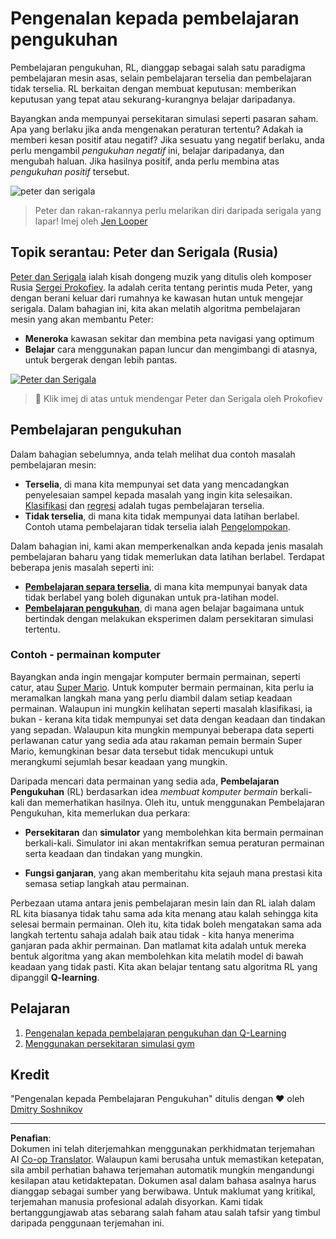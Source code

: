 <!--
CO_OP_TRANSLATOR_METADATA:
{
  "original_hash": "20ca019012b1725de956681d036d8b18",
  "translation_date": "2025-09-05T20:10:21+00:00",
  "source_file": "8-Reinforcement/README.md",
  "language_code": "ms"
}
-->
# Pengenalan kepada pembelajaran pengukuhan

Pembelajaran pengukuhan, RL, dianggap sebagai salah satu paradigma pembelajaran mesin asas, selain pembelajaran terselia dan pembelajaran tidak terselia. RL berkaitan dengan membuat keputusan: memberikan keputusan yang tepat atau sekurang-kurangnya belajar daripadanya.

Bayangkan anda mempunyai persekitaran simulasi seperti pasaran saham. Apa yang berlaku jika anda mengenakan peraturan tertentu? Adakah ia memberi kesan positif atau negatif? Jika sesuatu yang negatif berlaku, anda perlu mengambil _pengukuhan negatif_ ini, belajar daripadanya, dan mengubah haluan. Jika hasilnya positif, anda perlu membina atas _pengukuhan positif_ tersebut.

![peter dan serigala](../../../8-Reinforcement/images/peter.png)

> Peter dan rakan-rakannya perlu melarikan diri daripada serigala yang lapar! Imej oleh [Jen Looper](https://twitter.com/jenlooper)

## Topik serantau: Peter dan Serigala (Rusia)

[Peter dan Serigala](https://en.wikipedia.org/wiki/Peter_and_the_Wolf) ialah kisah dongeng muzik yang ditulis oleh komposer Rusia [Sergei Prokofiev](https://en.wikipedia.org/wiki/Sergei_Prokofiev). Ia adalah cerita tentang perintis muda Peter, yang dengan berani keluar dari rumahnya ke kawasan hutan untuk mengejar serigala. Dalam bahagian ini, kita akan melatih algoritma pembelajaran mesin yang akan membantu Peter:

- **Meneroka** kawasan sekitar dan membina peta navigasi yang optimum
- **Belajar** cara menggunakan papan luncur dan mengimbangi di atasnya, untuk bergerak dengan lebih pantas.

[![Peter dan Serigala](https://img.youtube.com/vi/Fmi5zHg4QSM/0.jpg)](https://www.youtube.com/watch?v=Fmi5zHg4QSM)

> 🎥 Klik imej di atas untuk mendengar Peter dan Serigala oleh Prokofiev

## Pembelajaran pengukuhan

Dalam bahagian sebelumnya, anda telah melihat dua contoh masalah pembelajaran mesin:

- **Terselia**, di mana kita mempunyai set data yang mencadangkan penyelesaian sampel kepada masalah yang ingin kita selesaikan. [Klasifikasi](../4-Classification/README.md) dan [regresi](../2-Regression/README.md) adalah tugas pembelajaran terselia.
- **Tidak terselia**, di mana kita tidak mempunyai data latihan berlabel. Contoh utama pembelajaran tidak terselia ialah [Pengelompokan](../5-Clustering/README.md).

Dalam bahagian ini, kami akan memperkenalkan anda kepada jenis masalah pembelajaran baharu yang tidak memerlukan data latihan berlabel. Terdapat beberapa jenis masalah seperti ini:

- **[Pembelajaran separa terselia](https://wikipedia.org/wiki/Semi-supervised_learning)**, di mana kita mempunyai banyak data tidak berlabel yang boleh digunakan untuk pra-latihan model.
- **[Pembelajaran pengukuhan](https://wikipedia.org/wiki/Reinforcement_learning)**, di mana agen belajar bagaimana untuk bertindak dengan melakukan eksperimen dalam persekitaran simulasi tertentu.

### Contoh - permainan komputer

Bayangkan anda ingin mengajar komputer bermain permainan, seperti catur, atau [Super Mario](https://wikipedia.org/wiki/Super_Mario). Untuk komputer bermain permainan, kita perlu ia meramalkan langkah mana yang perlu diambil dalam setiap keadaan permainan. Walaupun ini mungkin kelihatan seperti masalah klasifikasi, ia bukan - kerana kita tidak mempunyai set data dengan keadaan dan tindakan yang sepadan. Walaupun kita mungkin mempunyai beberapa data seperti perlawanan catur yang sedia ada atau rakaman pemain bermain Super Mario, kemungkinan besar data tersebut tidak mencukupi untuk merangkumi sejumlah besar keadaan yang mungkin.

Daripada mencari data permainan yang sedia ada, **Pembelajaran Pengukuhan** (RL) berdasarkan idea *membuat komputer bermain* berkali-kali dan memerhatikan hasilnya. Oleh itu, untuk menggunakan Pembelajaran Pengukuhan, kita memerlukan dua perkara:

- **Persekitaran** dan **simulator** yang membolehkan kita bermain permainan berkali-kali. Simulator ini akan mentakrifkan semua peraturan permainan serta keadaan dan tindakan yang mungkin.

- **Fungsi ganjaran**, yang akan memberitahu kita sejauh mana prestasi kita semasa setiap langkah atau permainan.

Perbezaan utama antara jenis pembelajaran mesin lain dan RL ialah dalam RL kita biasanya tidak tahu sama ada kita menang atau kalah sehingga kita selesai bermain permainan. Oleh itu, kita tidak boleh mengatakan sama ada langkah tertentu sahaja adalah baik atau tidak - kita hanya menerima ganjaran pada akhir permainan. Dan matlamat kita adalah untuk mereka bentuk algoritma yang akan membolehkan kita melatih model di bawah keadaan yang tidak pasti. Kita akan belajar tentang satu algoritma RL yang dipanggil **Q-learning**.

## Pelajaran

1. [Pengenalan kepada pembelajaran pengukuhan dan Q-Learning](1-QLearning/README.md)
2. [Menggunakan persekitaran simulasi gym](2-Gym/README.md)

## Kredit

"Pengenalan kepada Pembelajaran Pengukuhan" ditulis dengan ♥️ oleh [Dmitry Soshnikov](http://soshnikov.com)

---

**Penafian**:  
Dokumen ini telah diterjemahkan menggunakan perkhidmatan terjemahan AI [Co-op Translator](https://github.com/Azure/co-op-translator). Walaupun kami berusaha untuk memastikan ketepatan, sila ambil perhatian bahawa terjemahan automatik mungkin mengandungi kesilapan atau ketidaktepatan. Dokumen asal dalam bahasa asalnya harus dianggap sebagai sumber yang berwibawa. Untuk maklumat yang kritikal, terjemahan manusia profesional adalah disyorkan. Kami tidak bertanggungjawab atas sebarang salah faham atau salah tafsir yang timbul daripada penggunaan terjemahan ini.